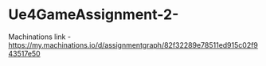 # Ue4GameAssignment-2-

Machinations link - https://my.machinations.io/d/assignmentgraph/82f32289e78511ed915c02f943517e50
